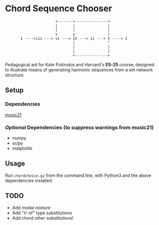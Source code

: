 # Chord Sequence Chooser

                           +-------+---------------+
                           |       |               |
                           |       |               |
                           v       v               |
           I ---->iii ---> vi ---> IV ---> ii ---> V ----> I
                                   |               ^
                                   |               |
                                   |               |
                                   +---------------+

Pedagogical aid for Kate Pukinskis and Harvard's __ES-25__ course, designed to illustrate means of generating harmonic sequences from a set network structure.

## Setup

### Dependencies
[music21](https://pypi.org/project/music21/)

### _Optional_ Dependencies (to suppress warnings from music21)
* numpy
* scipy
* matplotlib

## Usage
Run `chordchoice.py` from the command line, with Python3 and the above dependencies installed.

## TODO
* Add modal mixture
* Add "_V_-of" type substitutions
* Add chord other substitutions!
